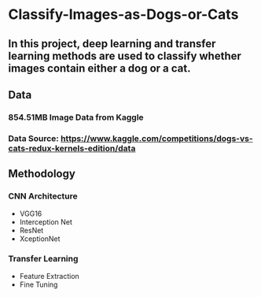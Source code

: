 # Classify-Images-as-Dogs-or-Cats

## In this project, deep learning and transfer learning methods are used to classify whether images contain either a dog or a cat.

## Data
### 854.51MB Image Data from Kaggle 
### Data Source: https://www.kaggle.com/competitions/dogs-vs-cats-redux-kernels-edition/data

## Methodology
### CNN Architecture
 - VGG16
 - Interception Net
 - ResNet
 - XceptionNet
### Transfer Learning
- Feature Extraction
- Fine Tuning
